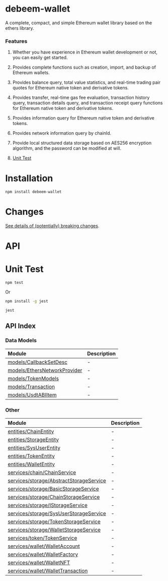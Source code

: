 # debeem-wallet

A complete, compact, and simple Ethereum wallet library based on the ethers library.

### Features

1. Whether you have experience in Ethereum wallet development or not, you can easily get started.
1. Provides complete functions such as creation, import, and backup of Ethereum wallets.
1. Provides balance query, total value statistics, and real-time trading pair quotes for Ethereum native token and derivative tokens.
1. Provides transfer, real-time gas fee evaluation, transaction history query, transaction details query, and transaction receipt query functions for Ethereum native token and derivative tokens.
1. Provides information query for Ethereum native token and derivative tokens.
1. Provides network information query by chainId.
1. Provide local structured data storage based on AES256 encryption algorithm, and the password can be modified at will.

1. [Unit Test](#unit-test)

# Installation
```
npm install debeem-wallet
```

# Changes

[See details of (potentially) breaking changes](CHANGELOG.md).

# API

# Unit Test

```
npm test
```
Or

```bash
npm install -g jest

jest
```

## API Index

### Data Models

| Module | Description |
| :------ | :------ |
| [models/CallbackSetDesc](models/CallbackSetDesc.md) | - |
| [models/EthersNetworkProvider](models/EthersNetworkProvider.md) | - |
| [models/TokenModels](models/TokenModels.md) | - |
| [models/Transaction](models/Transaction.md) | - |
| [models/UsdtABIItem](models/UsdtABIItem.md) | - |

### Other

| Module | Description |
| :------ | :------ |
| [entities/ChainEntity](entities/ChainEntity.md) | - |
| [entities/StorageEntity](entities/StorageEntity.md) | - |
| [entities/SysUserEntity](entities/SysUserEntity.md) | - |
| [entities/TokenEntity](entities/TokenEntity.md) | - |
| [entities/WalletEntity](entities/WalletEntity.md) | - |
| [services/chain/ChainService](services/chain/ChainService.md) | - |
| [services/storage/AbstractStorageService](services/storage/AbstractStorageService.md) | - |
| [services/storage/BasicStorageService](services/storage/BasicStorageService/README.md) | - |
| [services/storage/ChainStorageService](services/storage/ChainStorageService.md) | - |
| [services/storage/IStorageService](services/storage/IStorageService.md) | - |
| [services/storage/SysUserStorageService](services/storage/SysUserStorageService.md) | - |
| [services/storage/TokenStorageService](services/storage/TokenStorageService.md) | - |
| [services/storage/WalletStorageService](services/storage/WalletStorageService.md) | - |
| [services/token/TokenService](services/token/TokenService.md) | - |
| [services/wallet/WalletAccount](services/wallet/WalletAccount.md) | - |
| [services/wallet/WalletFactory](services/wallet/WalletFactory.md) | - |
| [services/wallet/WalletNFT](services/wallet/WalletNFT.md) | - |
| [services/wallet/WalletTransaction](services/wallet/WalletTransaction.md) | - |

